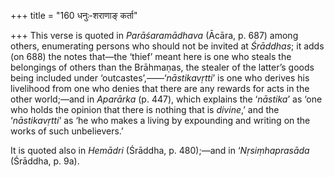 +++
title = "160 धनुः-शराणाङ् कर्ता"

+++
This verse is quoted in *Parāśaramādhava* (Ācāra, p. 687) among others,
enumerating persons who should not be invited at *Śrāddhas*; it adds (on
688) the notes that—the ‘thief’ meant here is one who steals the
belongings of others than the Brāhmaṇas, the stealer of the latter’s
goods being included under ‘outcastes’,——‘*nāstikavṛtti*’ is one who
derives his livelihood from one who denies that there are any rewards
for acts in the other world;—and in *Aparārka* (p. 447), which explains
the ‘*nāstika*’ as ‘one who holds the opinion that there is nothing that
is *divine*,’ and the ‘*nāstikavṛtti*’ as ‘he who makes a living by
expounding and writing on the works of such unbelievers.’

It is quoted also in *Hemādri* (Śrāddha, p. 480);—and in
‘*Nṛsiṃhaprasāda* (Śrāddha, p. 9a).


